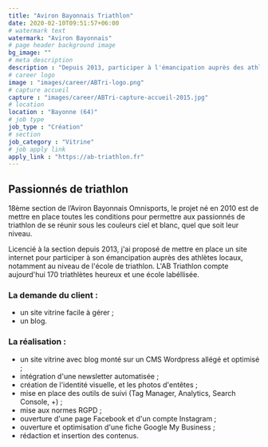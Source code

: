 ```yaml
---
title: "Aviron Bayonnais Triathlon"
date: 2020-02-10T09:51:57+06:00
# watermark text
watermark: "Aviron Bayonnais"
# page header background image
bg_image: ""
# meta description
description : "Depuis 2013, participer à l'émancipation auprès des athlètes locaux, notamment au niveau de l'école de triathlon."
# career logo
image : "images/career/ABTri-logo.png"
# capture accueil
capture : "images/career/ABTri-capture-accueil-2015.jpg"
# location
location : "Bayonne (64)"
# job type
job_type : "Création"
# section
job_category : "Vitrine"
# job apply link
apply_link : "https://ab-triathlon.fr"
---
```



## Passionnés de triathlon

18ème section de l’Aviron Bayonnais Omnisports, le projet né en 2010 est de mettre en place toutes les conditions pour permettre aux passionnés de triathlon de se réunir sous les couleurs ciel et blanc, quel que soit leur niveau.
  

Licencié à la section depuis 2013, j'ai proposé de mettre en place un site internet pour participer à son émancipation auprès des athlètes locaux, notamment au niveau de l'école de triathlon. L'AB Triathlon compte aujourd'hui 170 triathlètes heureux et une école labéllisée.

### La demande du client :

* un site vitrine facile à gérer ;
* un blog.

### La réalisation :

* un site vitrine avec blog monté sur un CMS Wordpress allégé et optimisé ;
* intégration d'une newsletter automatisée ;
* création de l'identité visuelle, et les photos d'entêtes ;
* mise en place des outils de suivi (Tag Manager, Analytics, Search Console, +) ;
* mise aux normes RGPD ;
* ouverture d'une page Facebook et d'un compte Instagram ;
* ouverture et optimisation d'une fiche Google My Business ;
* rédaction et insertion des contenus.
